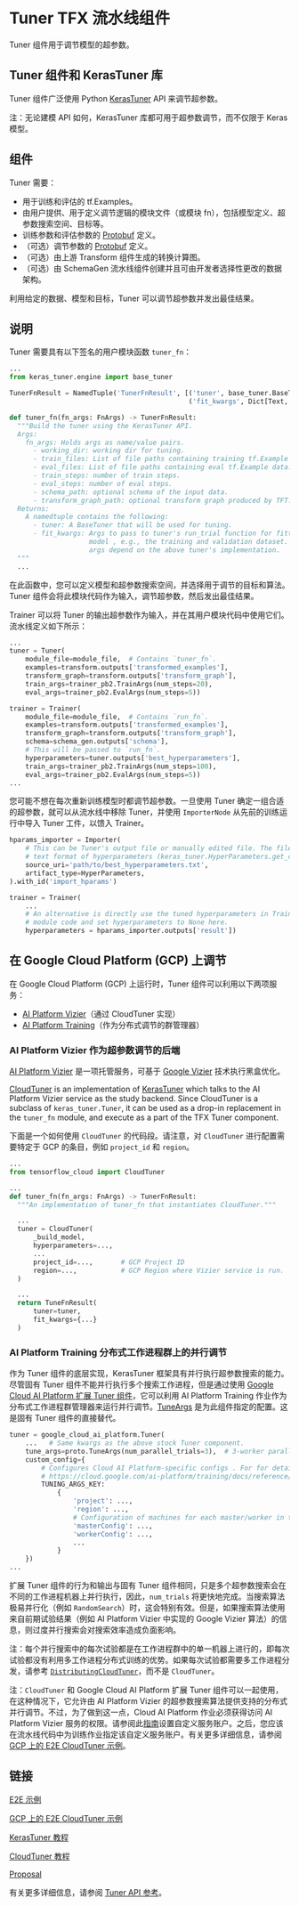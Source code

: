 # Tuner TFX 流水线组件

Tuner 组件用于调节模型的超参数。

## Tuner 组件和 KerasTuner 库

Tuner 组件广泛使用 Python [KerasTuner](https://www.tensorflow.org/tutorials/keras/keras_tuner) API 来调节超参数。

注：无论建模 API 如何，KerasTuner 库都可用于超参数调节，而不仅限于 Keras 模型。

## 组件

Tuner 需要：

- 用于训练和评估的 tf.Examples。
- 由用户提供、用于定义调节逻辑的模块文件（或模块 fn），包括模型定义、超参数搜索空间、目标等。
- 训练参数和评估参数的 [Protobuf](https://developers.google.com/protocol-buffers) 定义。
- （可选）调节参数的 [Protobuf](https://developers.google.com/protocol-buffers) 定义。
- （可选）由上游 Transform 组件生成的转换计算图。
- （可选）由 SchemaGen 流水线组件创建并且可由开发者选择性更改的数据架构。

利用给定的数据、模型和目标，Tuner 可以调节超参数并发出最佳结果。

## 说明

Tuner 需要具有以下签名的用户模块函数 `tuner_fn`：

```python
...
from keras_tuner.engine import base_tuner

TunerFnResult = NamedTuple('TunerFnResult', [('tuner', base_tuner.BaseTuner),
                                             ('fit_kwargs', Dict[Text, Any])])

def tuner_fn(fn_args: FnArgs) -> TunerFnResult:
  """Build the tuner using the KerasTuner API.
  Args:
    fn_args: Holds args as name/value pairs.
      - working_dir: working dir for tuning.
      - train_files: List of file paths containing training tf.Example data.
      - eval_files: List of file paths containing eval tf.Example data.
      - train_steps: number of train steps.
      - eval_steps: number of eval steps.
      - schema_path: optional schema of the input data.
      - transform_graph_path: optional transform graph produced by TFT.
  Returns:
    A namedtuple contains the following:
      - tuner: A BaseTuner that will be used for tuning.
      - fit_kwargs: Args to pass to tuner's run_trial function for fitting the
                    model , e.g., the training and validation dataset. Required
                    args depend on the above tuner's implementation.
  """
  ...
```

在此函数中，您可以定义模型和超参数搜索空间，并选择用于调节的目标和算法。Tuner 组件会将此模块代码作为输入，调节超参数，然后发出最佳结果。

Trainer 可以将 Tuner 的输出超参数作为输入，并在其用户模块代码中使用它们。流水线定义如下所示：

```python
...
tuner = Tuner(
    module_file=module_file,  # Contains `tuner_fn`.
    examples=transform.outputs['transformed_examples'],
    transform_graph=transform.outputs['transform_graph'],
    train_args=trainer_pb2.TrainArgs(num_steps=20),
    eval_args=trainer_pb2.EvalArgs(num_steps=5))

trainer = Trainer(
    module_file=module_file,  # Contains `run_fn`.
    examples=transform.outputs['transformed_examples'],
    transform_graph=transform.outputs['transform_graph'],
    schema=schema_gen.outputs['schema'],
    # This will be passed to `run_fn`.
    hyperparameters=tuner.outputs['best_hyperparameters'],
    train_args=trainer_pb2.TrainArgs(num_steps=100),
    eval_args=trainer_pb2.EvalArgs(num_steps=5))
...
```

您可能不想在每次重新训练模型时都调节超参数。一旦使用 Tuner 确定一组合适的超参数，就可以从流水线中移除 Tuner，并使用 `ImporterNode` 从先前的训练运行中导入 Tuner 工件，以馈入 Trainer。

```python
hparams_importer = Importer(
    # This can be Tuner's output file or manually edited file. The file contains
    # text format of hyperparameters (keras_tuner.HyperParameters.get_config())
    source_uri='path/to/best_hyperparameters.txt',
    artifact_type=HyperParameters,
).with_id('import_hparams')

trainer = Trainer(
    ...
    # An alternative is directly use the tuned hyperparameters in Trainer's user
    # module code and set hyperparameters to None here.
    hyperparameters = hparams_importer.outputs['result'])
```

## 在 Google Cloud Platform (GCP) 上调节

在 Google Cloud Platform (GCP) 上运行时，Tuner 组件可以利用以下两项服务：

- [AI Platform Vizier](https://cloud.google.com/ai-platform/optimizer/docs/overview)（通过 CloudTuner 实现）
- [AI Platform Training](https://cloud.google.com/ai-platform/training/docs)（作为分布式调节的群管理器）

### AI Platform Vizier 作为超参数调节的后端

[AI Platform Vizier](https://cloud.google.com/ai-platform/optimizer/docs/overview) 是一项托管服务，可基于 [Google Vizier](https://storage.googleapis.com/pub-tools-public-publication-data/pdf/bcb15507f4b52991a0783013df4222240e942381.pdf) 技术执行黑盒优化。

[CloudTuner](https://github.com/tensorflow/cloud/blob/master/src/python/tensorflow_cloud/tuner/tuner.py) is an implementation of [KerasTuner](https://www.tensorflow.org/tutorials/keras/keras_tuner) which talks to the AI Platform Vizier service as the study backend. Since CloudTuner is a subclass of `keras_tuner.Tuner`, it can be used as a drop-in replacement in the `tuner_fn` module, and execute as a part of the TFX Tuner component.

下面是一个如何使用 `CloudTuner` 的代码段。请注意，对 `CloudTuner` 进行配置需要特定于 GCP 的条目，例如 `project_id` 和 `region`。

```python
...
from tensorflow_cloud import CloudTuner

...
def tuner_fn(fn_args: FnArgs) -> TunerFnResult:
  """An implementation of tuner_fn that instantiates CloudTuner."""

  ...
  tuner = CloudTuner(
      _build_model,
      hyperparameters=...,
      ...
      project_id=...,       # GCP Project ID
      region=...,           # GCP Region where Vizier service is run.
  )

  ...
  return TuneFnResult(
      tuner=tuner,
      fit_kwargs={...}
  )

```

### AI Platform Training 分布式工作进程群上的并行调节

作为 Tuner 组件的底层实现，KerasTuner 框架具有并行执行超参数搜索的能力。尽管固有 Tuner 组件不能并行执行多个搜索工作进程，但是通过使用 [Google Cloud AI Platform 扩展 Tuner 组件](https://github.com/tensorflow/tfx/blob/master/tfx/extensions/google_cloud_ai_platform/tuner/component.py)，它可以利用 AI Platform Training 作业作为分布式工作进程群管理器来运行并行调节。[TuneArgs](https://github.com/tensorflow/tfx/blob/master/tfx/proto/tuner.proto) 是为此组件指定的配置。这是固有 Tuner 组件的直接替代。

```python
tuner = google_cloud_ai_platform.Tuner(
    ...   # Same kwargs as the above stock Tuner component.
    tune_args=proto.TuneArgs(num_parallel_trials=3),  # 3-worker parallel
    custom_config={
        # Configures Cloud AI Platform-specific configs . For for details, see
        # https://cloud.google.com/ai-platform/training/docs/reference/rest/v1/projects.jobs#traininginput.
        TUNING_ARGS_KEY:
            {
                'project': ...,
                'region': ...,
                # Configuration of machines for each master/worker in the flock.
                'masterConfig': ...,
                'workerConfig': ...,
                ...
            }
    })
...

```

扩展 Tuner 组件的行为和输出与固有 Tuner 组件相同，只是多个超参数搜索会在不同的工作进程机器上并行执行，因此，`num_trials` 将更快地完成。当搜索算法极易并行化（例如 `RandomSearch`）时，这会特别有效。但是，如果搜索算法使用来自前期试验结果（例如 AI Platform Vizier 中实现的 Google Vizier 算法）的信息，则过度并行搜索会对搜索效率造成负面影响。

注：每个并行搜索中的每次试验都是在工作进程群中的单一机器上进行的，即每次试验都没有利用多工作进程分布式训练的优势。如果每次试验都需要多工作进程分发，请参考 [`DistributingCloudTuner`](https://github.com/tensorflow/cloud/blob/b9c8752f5c53f8722dfc0b5c7e05be52e62597a8/src/python/tensorflow_cloud/tuner/tuner.py#L384-L676)，而不是 `CloudTuner`。

注：`CloudTuner` 和 Google Cloud AI Platform 扩展 Tuner 组件可以一起使用，在这种情况下，它允许由 AI Platform Vizier 的超参数搜索算法提供支持的分布式并行调节。不过，为了做到这一点，Cloud AI Platform 作业必须获得访问 AI Platform Vizier 服务的权限。请参阅此[指南](https://cloud.google.com/ai-platform/training/docs/custom-service-account#custom)设置自定义服务账户。之后，您应该在流水线代码中为训练作业指定该自定义服务账户。有关更多详细信息，请参阅 [GCP 上的 E2E CloudTuner 示例](https://github.com/tensorflow/tfx/blob/master/tfx/examples/penguin/penguin_pipeline_kubeflow_gcp.py)。

## 链接

[E2E 示例](https://github.com/tensorflow/tfx/blob/master/tfx/examples/iris/iris_pipeline_native_keras.py)

[GCP 上的 E2E CloudTuner 示例](https://github.com/tensorflow/tfx/blob/master/tfx/examples/penguin/penguin_pipeline_kubeflow.py)

[KerasTuner 教程](https://www.tensorflow.org/tutorials/keras/keras_tuner)

[CloudTuner 教程](https://github.com/GoogleCloudPlatform/ai-platform-samples/blob/master/notebooks/samples/optimizer/ai_platform_vizier_tuner.ipynb)

[Proposal](https://github.com/tensorflow/community/blob/master/rfcs/20200420-tfx-tuner-component.md)

有关更多详细信息，请参阅 [Tuner API 参考](https://www.tensorflow.org/tfx/api_docs/python/tfx/v1/components/Tuner)。
